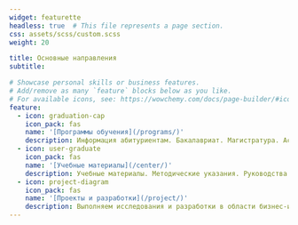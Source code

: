 ```yaml
---
widget: featurette
headless: true  # This file represents a page section.
css: assets/scss/custom.scss
weight: 20

title: Основные направления
subtitle: 

# Showcase personal skills or business features.
# Add/remove as many `feature` blocks below as you like.
# For available icons, see: https://wowchemy.com/docs/page-builder/#icons
feature:
  - icon: graduation-cap
    icon_pack: fas
    name: '[Программы обучения](/programs/)'
    description: Информация абитуриентам. Бакалавриат. Магистратура. Аспирантура. Второе высшее.
  - icon: user-graduate
    icon_pack: fas
    name: '[Учебные материалы](/center/)'
    description: Учебные материалы. Методические указания. Руководства. Расписание.
  - icon: project-diagram
    icon_pack: fas
    name: '[Проекты и разработки](/project/)'
    description: Выполняем исследования и разработки в области бизнес-информатики.
---
```


